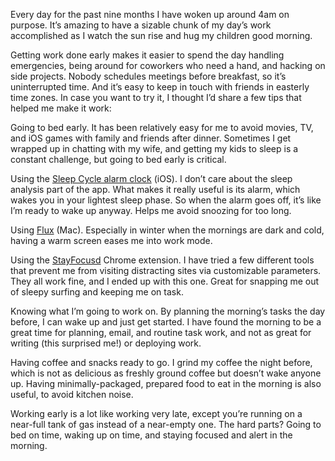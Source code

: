 

Every day for the past nine months I have woken up around 4am on purpose. It’s amazing to have a sizable
chunk of my day’s work accomplished as I watch the sun rise and hug my children good morning.

Getting work done early makes it easier to spend the day handling emergencies, being around for coworkers who
need a hand, and hacking on side projects. Nobody schedules meetings before breakfast, so it’s uninterrupted
time. And it’s easy to keep in touch with friends in easterly time zones. In case you want to try it, I
thought I’d share a few tips that helped me make it work:

Going to bed early. It has been relatively easy for me to avoid movies, TV, and iOS games with family and
friends after dinner. Sometimes I get wrapped up in chatting with my wife, and getting my kids to sleep is a
constant challenge, but going to bed early is critical.

Using the [Sleep Cycle alarm clock](https://itunes.apple.com/us/app/sleep-cycle-alarm-clock/id320606217?mt=8)
(iOS). I don’t care about the sleep analysis part of the app. What makes it really useful is its alarm,
which wakes you in your lightest sleep phase. So when the alarm goes off, it’s like I’m ready to wake up
anyway. Helps me avoid snoozing for too long.

Using [Flux](http://justgetflux.com/) (Mac). Especially in winter when the mornings are dark and cold, having
a warm screen eases me into work mode.

Using the [StayFocusd](https://chrome.google.com/webstore/detail/stayfocusd/laankejkbhbdhmipfmgcngdelahlfoji/)
Chrome extension. I have tried a few different tools that prevent me from visiting distracting sites via
customizable parameters. They all work fine, and I ended up with this one. Great for snapping me out of sleepy
surfing and keeping me on task.

Knowing what I’m going to work on. By planning the morning’s tasks the day before, I can wake up and just
get started. I have found the morning to be a great time for planning, email, and routine task work, and not
as great for writing (this surprised me!) or deploying work.

Having coffee and snacks ready to go. I grind my coffee the night before, which is not as delicious as freshly
ground coffee but doesn’t wake anyone up. Having minimally-packaged, prepared food to eat in the morning is
also useful, to avoid kitchen noise.

Working early is a lot like working very late, except you’re running on a near-full tank of gas instead of a
near-empty one. The hard parts? Going to bed on time, waking up on time, and staying focused and alert in the
morning.